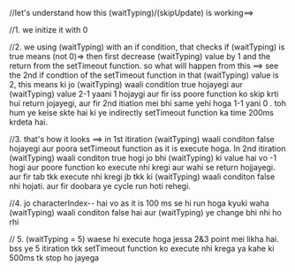 //let's understand how this (waitTyping)/(skipUpdate) is working==>

//1. we initize it with 0

//2. we using (waitTyping) with an if condition, that checks if (waitTyping) is true means (not 0)=> then first decrease (waitTyping) value by 1 and the return from the setTimeout function. so what will happen from this ==> see the 2nd if condtion of the setTimeout function in that (waitTyping) value is 2, this means ki jo (waitTyping) waali condition true hojayegi aur (waitTyping) value 2-1 yaani 1 hojaygi aur fir iss poore function ko skip krti hui return jojayegi, aur fir 2nd itiation mei bhi same yehi hoga 1-1 yani 0 . toh hum ye keise skte hai ki ye indirectly setTimeout function ka time 200ms krdeta hai.

//3. that's how it looks ==> in 1st itiration (waitTyping) waali conditon false hojayegi aur poora setTimeout function as it is execute hoga. In 2nd itiration (waitTyping) waali conditon true hogi jo bhi (waitTyping) ki value hai vo -1 hogi aur poore function ko execute nhi kregi aur wahi se return hojjayegi. aur fir tab tkk execute nhi kregi jb tkk ki (waitTyping) waali conditon false nhi hojati. aur fir doobara ye cycle run hoti rehegi.

//4. jo characterIndex-- hai vo as it is 100 ms se hi run hoga kyuki waha (waitTyping) waali conditon false hai aur (waitTyping) ye change bhi nhi ho rhi   

// 5. (waitTyping = 5) waese hi execute hoga jessa 2&3 point mei likha hai. bss ye 5 itiration tkk setTimeout function ko execute nhi krega ya kahe ki 500ms tk stop ho jayega